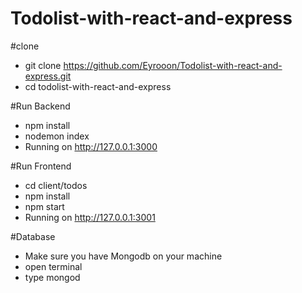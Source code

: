 # Todolist-with-react-and-express


#clone
- git clone https://github.com/Eyrooon/Todolist-with-react-and-express.git
- cd todolist-with-react-and-express

#Run Backend
- npm install
- nodemon index
- Running on http://127.0.0.1:3000


#Run Frontend
- cd client/todos
- npm install
- npm start
- Running on http://127.0.0.1:3001

#Database
- Make sure you have Mongodb on your machine
- open terminal
- type mongod


